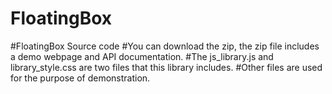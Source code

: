 # FloatingBox
#FloatingBox Source code
#You can download the zip, the zip file includes a demo webpage and API documentation.
#The js_library.js and library_style.css are two files that this library includes.
#Other files are used for the purpose of demonstration.
